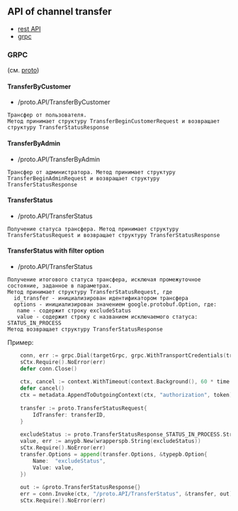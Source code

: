## API of channel transfer

- [rest API](../proto/service.swagger.json)
- [grpc](#grpc)

### GRPC 
(см. [proto](../proto/service.proto))

#### TransferByCustomer
- /proto.API/TransferByCustomer

```
Трансфер от пользователя.
Метод принимает структуру TransferBeginCustomerRequest и возвращает структуру TransferStatusResponse
```

#### TransferByAdmin
- /proto.API/TransferByAdmin

```
Трансфер от администратора. Метод принимает структуру TransferBeginAdminRequest и возвращает структуру TransferStatusResponse 
```

#### TransferStatus
- /proto.API/TransferStatus

```
Получение статуса трансфера. Метод принимает структуру TransferStatusRequest и возвращает структуру TransferStatusResponse
```

#### TransferStatus with filter option
- /proto.API/TransferStatus

```
Получение итогового статуса трансфера, исключая промежуточное состояние, заданное в параметрах.
Метод принимает структуру TransferStatusRequest, где 
  id_transfer - инициализирован идентификатором трансфера
  options - инициализирован значением google.protobuf.Option, где:
   name - содержит строку excludeStatus
   value - содержит строку с названием исключаемого статуса: STATUS_IN_PROCESS  
Метод возвращает структуру TransferStatusResponse
```

Пример:
```go
    conn, err := grpc.Dial(targetGrpc, grpc.WithTransportCredentials(transportCredentials))
    sCtx.Require().NoError(err)
    defer conn.Close()
    
    ctx, cancel := context.WithTimeout(context.Background(), 60 * time.Second)
    defer cancel()
    ctx = metadata.AppendToOutgoingContext(ctx, "authorization", token)
    
    transfer := proto.TransferStatusRequest{
        IdTransfer: transferID,
    }
    
    excludeStatus := proto.TransferStatusResponse_STATUS_IN_PROCESS.String()
    value, err := anypb.New(wrapperspb.String(excludeStatus))
    sCtx.Require().NoError(err)
    transfer.Options = append(transfer.Options, &typepb.Option{
        Name:  "excludeStatus",
        Value: value,
    })
    
    out := &proto.TransferStatusResponse{}
    err = conn.Invoke(ctx, "/proto.API/TransferStatus", &transfer, out)
    sCtx.Require().NoError(err)
```
